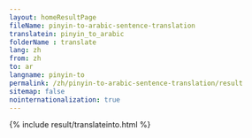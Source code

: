 ```yaml
---
layout: homeResultPage
fileName: pinyin-to-arabic-sentence-translation
translatein: pinyin_to_arabic
folderName : translate
lang: zh
from: zh
to: ar
langname: pinyin-to
permalink: /zh/pinyin-to-arabic-sentence-translation/result
sitemap: false
nointernationalization: true
---
```

{% include result/translateinto.html %}

<script src="/js/result/translation.js" data-foldername="{{page.folderName}}" data-lang="{{page.lang}}"></script>
